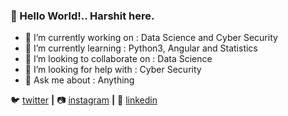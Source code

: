 ### 👋 Hello World!.. Harshit here.

- 🔭 I’m currently working on : Data Science and Cyber Security
- 🌱 I’m currently learning : Python3, Angular and Statistics 
- 👯 I’m looking to collaborate on : Data Science 
- 🤔 I’m looking for help with : Cyber Security
- 💬 Ask me about : Anything


🐦 [twitter][twitter] **|**
📷 [instagram][instagram] **|** 
👔 [linkedin][linkedin]


[twitter]: https://twitter.com/iamha13
[instagram]: https://www.instagram.com/i_am_ha13/
[linkedin]: https://linkedin.com/in/harshitagrawal13
<!--
**iamharshit13/iamharshit13** is a ✨ _special_ ✨ repository because its `README.md` (this file) appears on your GitHub profile.

Here are some ideas to get you started:



- 😄 Pronouns: ... 
- ⚡ Fun fact: ...

-->
